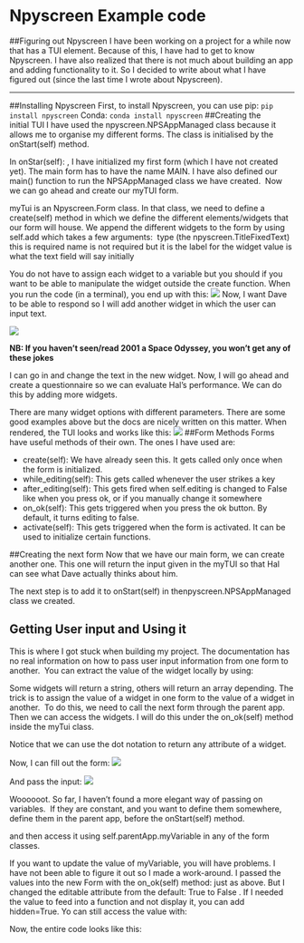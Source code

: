 # Npyscreen Example code

##Figuring out Npyscreen
I have been working on a project for a while now that has a TUI element. Because of this, I have had to get to know Npyscreen. I have also realized that there is not much about building an app and adding functionality to it. So I decided to write about what I have figured out (since the last time I wrote about Npyscreen).


---

##Installing Npyscreen
First, to install Npyscreen, you can use pip:
```pip install npyscreen```
Conda:
```conda install npyscreen```
##Creating the initial TUI
I have used the npyscreen.NPSAppManaged  class because it allows me to organise my different forms. The class is initialised by the onStart(self) method.

<script src="https://gist.github.com/Vworri/63701cb4bc8618efdb6a581c8450b108.js"></script>


In onStar(self): , I have initialized my first form (which I have not created yet). The main form has to have the name MAIN. I have also defined our main() function to run the NPSAppManaged class we have created. 
Now we can go ahead and create our myTUI form.
<script src="https://gist.github.com/Vworri/7c7d6dde561fa6b4f1e8c294e65faac3.js"></script>


myTui is an Npyscreen.Form class. In that class, we need to define a create(self) method in which we define the different elements/widgets that our form will house. We append the different widgets to the form by using self.add which takes a few arguments: 
type (the npyscreen.TitleFixedText) this is required
name is not required but it is the label for the widget
value is what the text field will say initially

You do not have to assign each widget to a variable but you should if you want to be able to manipulate the widget outside the create function.
When you run the code (in a terminal), you end up with this:
![](https://cdn-images-1.medium.com/max/1600/1*fhbnE8-sLRxCvmkXq-RqHw.png)
Now, I want Dave to be able to respond so I will add another widget in which the user can input text.
<script src="https://gist.github.com/Vworri/6e44afaf868b2becb5fd09c0ee272500.js"></script>

![](https://cdn-images-1.medium.com/max/1600/1*yUw6FNOKCtqf7Ty8E-4lvg.png)

**NB: If you haven’t seen/read 2001 a Space Odyssey, you won’t get any of these jokes**


I can go in and change the text in the new widget.
Now, I will go ahead and create a questionnaire so we can evaluate Hal’s performance. We can do this by adding more widgets. 
<script src="https://gist.github.com/Vworri/5aa21b81bca28c8aa7bda582fbfa51d7.js"></script>


There are many widget options with different parameters. There are some good examples above but the docs are nicely written on this matter. When rendered, the TUI looks and works like this:
![](https://cdn-images-1.medium.com/max/1600/1*fMWOxOvTDzO1GCV77VmSWQ.png)
##Form Methods
Forms have useful methods of their own. The ones I have used are:

- create(self): We have already seen this. It gets called only once when the form is initialized.
- while_editing(self): This gets called whenever the user strikes a key
- after_editing(self): This gets fired when self.editing is changed to False like when you press ok, or if you manually change it somewhere
- on_ok(self): This gets triggered when you press the ok button. By default, it turns editing to false.
- activate(self): This gets triggered when the form is activated. It can be used to initialize certain functions.

##Creating the next form
Now that we have our main form, we can create another one. This one will return the input given in the myTUI so that Hal can see what Dave actually thinks about him. 

<script src="https://gist.github.com/Vworri/ee771e49702dcee1a55c8c40dd7eee79.js"></script>

The next step is to add it to onStart(self) in thenpyscreen.NPSAppManaged class we created.

<script src="https://gist.github.com/Vworri/ec3f2108809b8d5a79bc3d9fe2925529.js"></script


If we ran the TUI as is, we will not see this form. We need to go back to the previous form class (myTUI i.e. MAIN) and tell it about the new one.
In the myTUI class, we should add an activate(self) method this method. Before we do this, we need to understand a bit about how npyscreen.NPSAppManaged works:

![](https://cdn-images-1.medium.com/max/1600/1*ZFvrLp7Tm71KLqfeZhEOzQ.png)

The two forms are housed inside the parent app: our npyscreen.NPSAppManaged class. This means, to interact with other forms from a form class, we must first go through the parent app. In activate, we must first tell npyscreen.NPSAppManaged that we want to edit this app, then, when we press ok, switch to “Hal’s”  form.

<script src="https://gist.github.com/Vworri/81bdbcd33a3ddb73e79a4c3dca286cf0.js"></script>

## Getting User input and Using it
This is where I got stuck when building my project. The documentation has no real information on how to pass user input information from one form to another. 
You can extract the value of the widget locally by using:

<script src="https://gist.github.com/Vworri/2f08653ef824fe87f355183370ca2c11.js"></script>

Some widgets will return a string, others will return an array depending.
The trick is to assign the value of a widget in one form to the value of a widget in another. 
To do this, we need to call the next form through the parent app. Then we can access the widgets.
I will do this under the on_ok(self) method inside the myTui class.

<script src="https://gist.github.com/Vworri/74624dd260c354f8a328a71db2952b73.js"></script>



Notice that we can use the dot notation to return any attribute of a widget.

Now, I can fill out the form:
![](https://cdn-images-1.medium.com/max/1600/1*EOBhi9SXOmLebKwrKWVt7A.png)

And pass the input:
![](https://cdn-images-1.medium.com/max/1600/1*1kt9NClbaUxTet94XwCeqw.png)

Woooooot. So far, I haven’t found a more elegant way of passing on variables. 
If they are constant, and you want to define them somewhere, define them in the parent app, before the onStart(self) method.

<script src="https://gist.github.com/Vworri/f414fb9bf9e933a3a249ea4d10c6c531.js"></script>

and then access it using self.parentApp.myVariable in any of the form classes.
<script src="https://gist.github.com/Vworri/2f08653ef824fe87f355183370ca2c11.js"></script>

If you want to update the value of myVariable, you will have problems. I have not been able to figure it out so I made a work-around.
I passed the values into the new Form with the on_ok(self) method: just as above. But I changed the editable attribute from the default: True to False . If I needed the value to feed into a function and not display it, you can add hidden=True. Yo can still access the value with:



Now, the entire code looks like this:

<script src="https://gist.github.com/Vworri/bef331a79d56112ddcb25833eb9286a8.js"></script>

